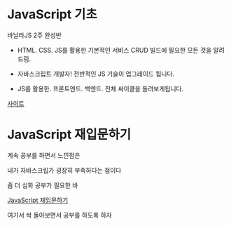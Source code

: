 # JavaScript 기초

바닐라JS 2주 완성반

- HTML. CSS. JS를 활용한 기본적인 서비스 CRUD 빌드에 필요한 모든 것을 알려드림.

- 자바스크립트 개발자! 전반적인 JS 기술이 업그레이드 됩니다.
- JS를 활용한. 프론트엔드. 백엔드. 전체 싸이클을 돌려보게됩니다.

[사이트](https://nomadcoders.co/javascript-for-beginners/lectures/1705t)

# JavaScript 재입문하기

계속 공부를 하면서 느낀점은

내가 자바스크립가 굉장히 부족하다는 점이다

좀 더 심화 공부가 필요한 바

[JavaScript 재입문하기](https://developer.mozilla.org/ko/docs/Web/JavaScript/A_re-introduction_to_JavaScript)

여기서 싹 돌아보면서 공부를 하도록 하자
